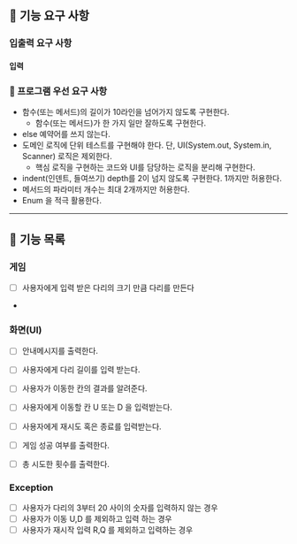 ## 🚀 기능 요구 사항


### 입출력 요구 사항

#### 입력

### 🎯 프로그램 우선 요구 사항

- 함수(또는 메서드)의 길이가 10라인을 넘어가지 않도록 구현한다.
    - 함수(또는 메서드)가 한 가지 일만 잘하도록 구현한다.
- else 예약어를 쓰지 않는다.
- 도메인 로직에 단위 테스트를 구현해야 한다. 단, UI(System.out, System.in, Scanner) 로직은 제외한다.
    - 핵심 로직을 구현하는 코드와 UI를 담당하는 로직을 분리해 구현한다.
- indent(인덴트, 들여쓰기) depth를 2이 넘지 않도록 구현한다. 1까지만 허용한다.
- 메서드의 파라미터 개수는 최대 2개까지만 허용한다.
- Enum 을 적극 활용한다.


---
## 🚀 기능 목록
### 게임
- [ ] 사용자에게 입력 받은 다리의 크기 만큼 다리를 만든다
- 


### 화면(UI)
- [ ] 안내메시지를 출력한다.
- [ ] 사용자에게 다리 길이를 입력 받는다.
- [ ] 사용자가 이동한 칸의 결과를 알려준다.
- [ ] 사용자에게 이동할 칸 U 또는 D 을 입력받는다.
- [ ] 사용자에게 재시도 혹은 종료를 입력받는다.
- [ ] 게임 성공 여부를 출력한다.
- [ ] 총 시도한 횟수를 출력한다.



### Exception
- [ ] 사용자가 다리의 3부터 20 사이의 숫자를 입력하지 않는 경우
- [ ] 사용자가 이동 U,D 를 제외하고 입력 하는 경우
- [ ] 사용자가 재시작 입력 R,Q 를 제외하고 입력하는 경우